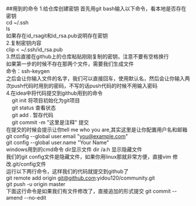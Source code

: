 ##用到的命令
1.给仓库创建密钥
首先用git bash输入以下命令，看本地是否存在密钥<br>
cd ~/.ssh<br>
ls<br>
如果存在id_rsagit和id_rsa.pub说明存在密钥<br>
2.复制密钥内容<br>
clip < ~/.ssh/id_rsa.pub<br>
3.然后直接在github上的仓库粘贴刚刚复制的密钥，注意不要有空格换行<br>
如果第一步的时候不存在那两个文件，需要我们生成文件<br>
命令：ssh-keygen<br>
之后会让你输入文件的名字，我们可以直接回车，使用默认名，然后会让你输入两次push代码时用到的密码，不写的话push代码的时候不用输入密码<br>
4.在idea中将代码提交到github用到的命令<br>
&nbsp;&nbsp;&nbsp;&nbsp;git init&nbsp;将项目初始化为git项目<br>
&nbsp;&nbsp;&nbsp;&nbsp;git status&nbsp;查看状态<br>
&nbsp;&nbsp;&nbsp;&nbsp;git add .&nbsp;暂存代码<br>
&nbsp;&nbsp;&nbsp;&nbsp;git commit -m "这里是注释"&nbsp;提交<br>
在提交的时候会提示让你tell me who you are,其实这里是让你配置用户名和邮箱<br>
git config --global user.email "you@example.com"<br>
git config --global user.name "Your Name"<br>
windows用到的cmd命令 dir显示文件 dir /a:h 显示隐藏文件<br>
我们的git config文件是隐藏文件，如果你用linux那就非常方便，直接vim 修改.git/config文件<br>
运行以下两行命令，这样我们的代码就提交到github了<br>
git remote add origin git@github.com:yidou120/community.git<br>
git push -u origin master<br>
下面这行命令是如果我们有文件修改了，直接追加的形式提交
git commit --amend --no-edit


